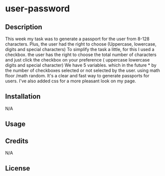 # user-password

## Description


This week my task was to generate a passport for the user from 8-128 characters. Plus, the user had the right to choose (Uppercase, lowercase, digits and special characters)
To simplify the task a little, for this I used a checkbox.
the user has the right to choose the total number of characters and just click the checkbox on your preference ( uppercase lowercase digits and special character)
We have 5 variables. which in the future * by the number of checkboxes selected or not selected by the user. using  math floor /math random. It's a clear and fast way to generate passports for users.
I've also added css for a more pleasant look on my page.
 

 ## Installation
 N/A

## Usage



## Credits 
N/A
## License
